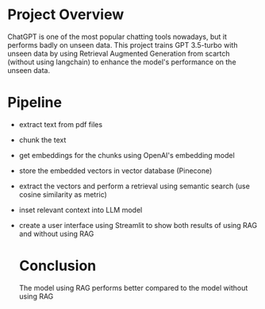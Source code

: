 # Project Overview
ChatGPT is one of the most popular chatting tools nowadays, but it performs badly on unseen data. This project trains GPT 3.5-turbo with unseen data by using Retrieval Augmented Generation from scartch (without using langchain) to enhance the model's performance on the unseen data.

# Pipeline
- extract text from pdf files
- chunk the text
- get embeddings for the chunks using OpenAI's embedding model
- store the embedded vectors in vector database (Pinecone)
- extract the vectors and perform a retrieval using semantic search (use cosine similarity as metric)
- inset relevant context into LLM model
- create a user interface using Streamlit to show both results of using RAG and without using RAG

  # Conclusion
  The model using RAG performs better compared to the model without using RAG 
